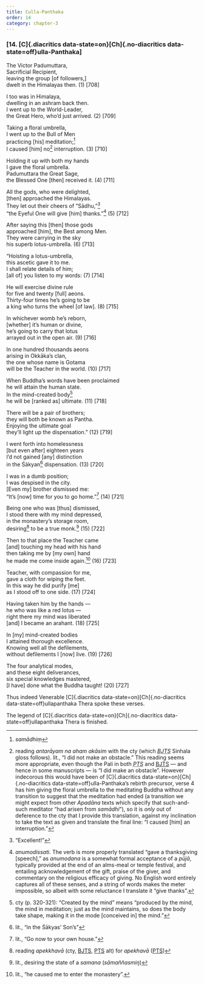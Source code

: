 ```yaml
---
title: Culla-Panthaka
order: 14
category: chapter-3
---
```


### \[14. [C]{.diacritics data-state=on}[Ch]{.no-diacritics data-state=off}ulla-Panthaka\]

The Victor Padumuttara,  
Sacrificial Recipient,  
leaving the group \[of followers,\]  
dwelt in the Himalayas then. (1) \[708\]

I too was in Himalaya,  
dwelling in an ashram back then.  
I went up to the World-Leader,  
the Great Hero, who’d just arrived. (2) \[709\]

Taking a floral umbrella,  
I went up to the Bull of Men  
practicing \[his\] meditation;[^1]  
I caused \[him\] no[^2] interruption. (3) \[710\]

Holding it up with both my hands  
I gave the floral umbrella.  
Padumuttara the Great Sage,  
the Blessed One \[then\] received it. (4) \[711\]

All the gods, who were delighted,  
\[then\] approached the Himalayas.  
They let out their cheers of “Sādhu,”[^3]  
“the Eyeful One will give \[him\] thanks.”[^4] (5) \[712\]

After saying this \[then\] those gods  
approached \[him\], the Best among Men.  
They were carrying in the sky  
his superb lotus-umbrella. (6) \[713\]

“Hoisting a lotus-umbrella,  
this ascetic gave it to me.  
I shall relate details of him;  
\[all of\] you listen to my words: (7) \[714\]

He will exercise divine rule  
for five and twenty \[full\] aeons.  
Thirty-four times he’s going to be  
a king who turns the wheel \[of law\]. (8) \[715\]

In whichever womb he’s reborn,  
\[whether\] it’s human or divine,  
he’s going to carry that lotus  
arrayed out in the open air. (9) \[716\]

In one hundred thousands aeons  
arising in Okkāka’s clan,  
the one whose name is Gotama  
will be the Teacher in the world. (10) \[717\]

When Buddha’s words have been proclaimed  
he will attain the human state.  
In the mind-created body[^5]  
he will be \[ranked as\] ultimate. (11) \[718\]

There will be a pair of brothers;  
they will both be known as Pantha.  
Enjoying the ultimate goal  
they’ll light up the dispensation.” (12) \[719\]

I went forth into homelessness  
\[but even after\] eighteen years  
I’d not gained \[any\] distinction  
in the Śākyan[^6] dispensation. (13) \[720\]

I was in a dumb position;  
I was despised in the city.  
\[Even my\] brother dismissed me:  
“It’s \[now\] time for you to go home.”[^7] (14) \[721\]

Being one who was \[thus\] dismissed,  
I stood there with my mind depressed,  
in the monastery’s storage room,  
desiring[^8] to be a true monk.[^9] (15) \[722\]

Then to that place the Teacher came  
\[and\] touching my head with his hand  
then taking me by \[my own\] hand  
he made me come inside again.[^10] (16) \[723\]

Teacher, with compassion for me,  
gave a cloth for wiping the feet.  
In this way he did purify \[me\]  
as I stood off to one side. (17) \[724\]

Having taken him by the hands —  
he who was like a red lotus —  
right there my mind was liberated  
\[and\] I became an arahant. (18) \[725\]

In \[my\] mind-created bodies  
I attained thorough excellence.  
Knowing well all the defilements,  
without defilements I \[now\] live. (19) \[726\]

The four analytical modes,  
and these eight deliverances,  
six special knowledges mastered,  
\[I have\] done what the Buddha taught! (20) \[727\]

Thus indeed Venerable [C]{.diacritics data-state=on}[Ch]{.no-diacritics data-state=off}ullapanthaka Thera spoke these verses.

The legend of [C]{.diacritics data-state=on}[Ch]{.no-diacritics data-state=off}ullapanthaka Thera is finished.

[^1]: *samādhiṃ*

[^2]: reading *antarāyam na aham akāsim* with the cty (which <dfn id="#BJTS"><abbr title="Buddha Jayanthi Tripitaka Series">BJTS</abbr></dfn> Sinhala gloss follows). lit., “I did not make an obstacle.” This reading seems more appropriate, even though the Pali in both <dfn id="#PTS"><abbr title="Pali Text Society">PTS</abbr></dfn> and <a href="#BJTS" class="abbr">BJTS</a> — and hence in some manuscripts — is “I did make an obstacle”. However indecorous this would have been of [C]{.diacritics data-state=on}[Ch]{.no-diacritics data-state=off}ulla-Panthaka’s rebirth precursor, verse 4 has him giving the floral umbrella to the meditating Buddha without any transition to suggest that the meditation had ended (a transition we might expect from other *Apadāna* texts which specify that such-and-such meditator “had arisen from *samādhi*”), so it is *only* out of deference to the cty that I provide this translation, against my inclination to take the text as given and translate the final line: “I caused \[him\] an interruption.”

[^3]: “Excellent!”

[^4]: *anumodissati*. The verb is more properly translated “gave a thanksgiving \[speech\],” as *anumodana* is a somewhat formal acceptance of a *pūjā*, typically provided at the end of an alms-meal or temple festival, and entailing acknowledgement of the gift, praise of the giver, and commentary on the religious efficacy of giving. No English word entirely captures all of these senses, and a string of words makes the meter impossible, so albeit with some reluctance I translate it “give thanks”.

[^5]: cty (p. 320-321): “Created by the mind” means “produced by the mind, the mind in meditation; just as the mind maintains, so does the body take shape, making it in the mode \[conceived in\] the mind.”

[^6]: lit., “in the Śākyas’ Son’s”

[^7]: lit., “Go now to your own house.”

[^8]: reading *apekkhavā* (cty, <a href="#BJTS" class="abbr">BJTS</a>, <a href="#PTS" class="abbr">PTS</a> alt) for *apekhavā* (<a href="#PTS" class="abbr">PTS</a>)

[^9]: lit., desiring the state of a *samana* (*sāmaññasmiŋ*)

[^10]: lit., “he caused me to enter the monastery”.

